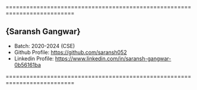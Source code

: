 ==========================================================================

## {Saransh Gangwar}

- Batch: 2020-2024 (CSE)
- Github Profile: https://github.com/saransh052
- Linkedin Profile: https://www.linkedin.com/in/saransh-gangwar-0b56161ba

==========================================================================
